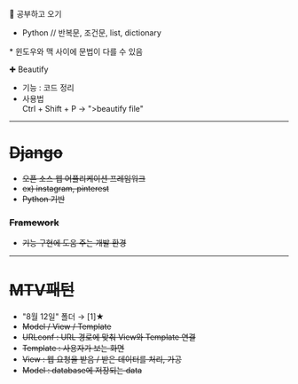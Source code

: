 📕 공부하고 오기
- Python // 반복문, 조건문, list, dictionary

\* 윈도우와 맥 사이에 문법이 다를 수 있음

&#10010; Beautify     
- 기능 : 코드 정리
- 사용법  
    Ctrl + Shift + P → ">beautify file"

---

# ~~Django~~  
- ~~오픈 소스 웹 어플리케이션 프레임워크~~  
- ~~ex) instagram, pinterest~~  
- ~~Python 기반~~  

### ~~Framework~~  
- ~~기능 구현에 도움 주는 개발 환경~~  

---

# ~~MTV패턴~~  
- "8월 12일" 폴더 → [1]★  
- ~~Model / View / Template~~  
- ~~URLconf : URL 경로에 맞춰 View와 Template 연결~~  
- ~~Template : 사용자가 보는 화면~~  
- ~~View : 웹 요청을 받음 / 받은 데이터를 처리, 가공~~  
- ~~Model : database에 저장되는 data~~  
